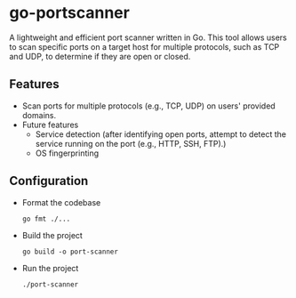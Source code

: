 # go-portscanner

A lightweight and efficient port scanner written in Go. This tool allows users to scan specific ports on a target host for multiple protocols, such as TCP and UDP, to determine if they are open or closed.

## Features
- Scan ports for multiple protocols (e.g., TCP, UDP) on users' provided domains.
- Future features
    - Service detection (after identifying open ports, attempt to detect the service running on the port (e.g., HTTP, SSH, FTP).)
    - OS fingerprinting

## Configuration
- Format the codebase
    ```
    go fmt ./...
    ```
- Build the project
    ```
    go build -o port-scanner
    ```
- Run the project
    ```
    ./port-scanner
    ```